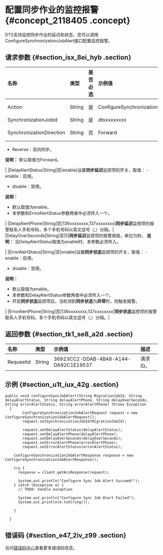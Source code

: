# 配置同步作业的监控报警 {#concept_2118405 .concept}

DTS支持监控同步作业的延迟和状态，您可以调用ConfigureSynchronizationJobAlert接口配置监控报警。

## 请求参数 {#section_isx_8ei_hyb .section}

|名称|类型|是否必选|示例值|描述|
|:-|:-|:---|:--|:-|
|Action|String|是|ConfigureSynchronizationJobAlert|要执行的操作，取值：ConfigureSynchronizationJobAlert。|
|SynchronizationJobId|String|是|dtsxxxxxxxx|数据同步实例ID。|
|SynchronizationDirection|String|否|Forward|同步方向，取值： -   Forward：单向同步。
-   Reverse：双向同步。

 **说明：** 默认取值为Forward。

 |
|DelayAlertStatus|String|否|enable|设置**同步延迟**监控项的开关，取值： -   enable：启用。
-   disable：禁用。

 **说明：** 

-   默认取值为enable。
-   本参数和ErrorAlertStatus参数两者中必须传入一个。

 |
|DelayAlertPhone|String|否|136xxxxxxxx,137xxxxxxxx|**同步延迟**监控项的报警联系人手机号码，多个手机号码以英文逗号（,）分隔。|
|DelayOverSeconds|String|否|5|**同步延迟**监控项的报警阈值，单位为秒。 **说明：** 当DelayAlertStatus取值为enable时，本参数必须传入。

 |
|ErrorAlertStatus|String|否|enable|设置**同步状态**监控项的开关，取值： -   enable：启用。
-   disable：禁用。

 **说明：** 

-   默认取值为enable。
-   本参数和DelayAlertStatus参数两者中必须传入一个。
-   开启**同步状态**监控项后，当检测到**同步状态**为**异常**时，则触发报警。

 |
|ErrorAlertPhone|String|否|136xxxxxxxx,137xxxxxxxx|**同步状态**监控项的报警联系人手机号码，多个手机号码以英文逗号（,）分隔。|

## 返回参数 {#section_tk1_se8_a2d .section}

|名称|类型|示例值|描述|
|:-|:-|:--|:-|
|RequestId|String|36923CC2-DDAB-4B48-A144-DA92C1E19537|请求ID。|

## 示例 {#section_u1t_iux_42g .section}

``` {#codeblock_1bm_hll_lp4}
public void configureSyncJobAlert(String MigrationJobId, String delayAlertStatus, String delayAlertPhone, String delayOverSeconds, String errorAlertStatus, String errorAlertPhone) throws Exception 
  {
        ConfigureSynchronizationJobAlertRequest request = new ConfigureSynchronizationJobAlertRequest();
        request.setSynchronizationJobId(MigrationJobId);

        request.setDelayAlertStatus(delayAlertStatus);
        request.setDelayAlertPhone(delayAlertPhone);
        request.setDelayOverSeconds(delayOverSeconds);
        request.setErrorAlertPhone(errorAlertPhone);
        request.setErrorAlertStatus(errorAlertStatus);

    ConfigureSynchronizationJobAlertResponse response = new ConfigureSynchronizationJobAlertResponse();

    try {
      response = client.getAcsResponse(request);

      System.out.println("Configure Sync Job Alert Succeed!");
    } catch (Exception e) {
      // TODO: handle exception

      System.out.println("Configure Sync Job Alert Failed");
      System.out.println(e.toString());

    }

  }
```

## 错误码 {#section_e47_2iv_z99 .section}

访问[错误码中心](https://error-center.aliyun.com/status/product/Dts)查看更多错误码信息。

